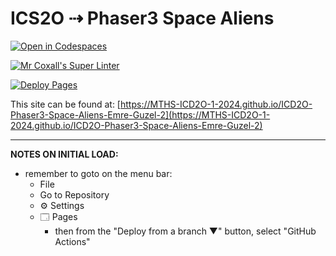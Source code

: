 # ICS2O ⇢ Phaser3 Space Aliens

[![Open in Codespaces](https://classroom.github.com/assets/launch-codespace-2972f46106e565e64193e422d61a12cf1da4916b45550586e14ef0a7c637dd04.svg)](https://classroom.github.com/open-in-codespaces?assignment_repo_id=19099232)

[![Mr Coxall's Super Linter](https://github.com/MTHS-ICD2O-1-2024/ICD2O-Phaser3-Space-Aliens-Emre-Guzel-2/workflows/Mr%20Coxall's%20Super%20Linter/badge.svg)](https://github.com/MTHS-ICD2O-1-2024/ICD2O-Phaser3-Space-Aliens-Emre-Guzel-2/actions)

[![Deploy Pages](https://github.com/MTHS-ICD2O-1-2024/ICD2O-Phaser3-Space-Aliens-Emre-Guzel-2/workflows/Deploy%20Pages/badge.svg)](https://github.com/MTHS-ICD2O-1-2024/ICD2O-Phaser3-Space-Aliens-Emre-Guzel-2/actions)

This site can be found at: [https://MTHS-ICD2O-1-2024.github.io/ICD2O-Phaser3-Space-Aliens-Emre-Guzel-2](https://MTHS-ICD2O-1-2024.github.io/ICD2O-Phaser3-Space-Aliens-Emre-Guzel-2)

---

**NOTES ON INITIAL LOAD:**
- remember to goto on the menu bar:
  - File
  - Go to Repository
  - ⚙ Settings
  - 🗔 Pages
    - then from the "Deploy from a branch ▼" button, select "GitHub Actions"
